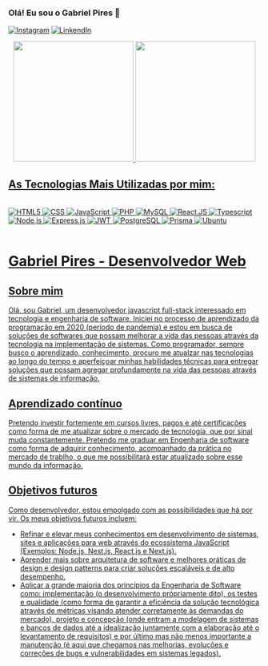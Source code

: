 ### Olá! Eu sou o Gabriel Pires 🚀
[![Instagram](https://img.shields.io/badge/Instagram-E4405F?style=for-the-badge&logo=instagram&logoColor=white)](https://www.instagram.com/gabriel_pires_web_developer/)
[![LinkendIn](https://img.shields.io/badge/LinkedIn-0077B5?style=for-the-badge&logo=linkedin&logoColor=white)](https://www.linkedin.com/mwlite/in/gabriel-da-silva-pires-391a071b5/)

<div align="center">
    <a href="https://github.com/gabrielboostphoenix">
    <!-- GitHub Stats -->
    <img height="240em" src="https://github-readme-stats.vercel.app/api?username=gabrielboostphoenix&show_icons=true&theme=tokyonight&include_all_commits=true&rank_icon=github"/>
    <!-- Programming Languages -->
    <img height="240em" src="https://github-readme-stats.vercel.app/api/top-langs/?username=gabrielboostphoenix&layout=compact&langs_count=8&theme=tokyonight">
</div>

## As Tecnologias Mais Utilizadas por mim:

<div style="display: inline_block"><br/>
   <img alt="HTML5" src="https://img.shields.io/badge/HTML5-E34F26?style=for-the-badge&logo=html5&logoColor=white">
   <img alt="CSS" src="https://img.shields.io/badge/CSS3-1572B6?style=for-the-badge&logo=css3&logoColor=white">
   <img alt="JavaScript" src="https://img.shields.io/badge/JavaScript-F7DF1E?style=for-the-badge&logo=javascript&logoColor=black">
   <img alt="PHP" src="https://img.shields.io/badge/PHP-777BB4?style=for-the-badge&logo=php&logoColor=white">
   <img alt="MySQL" src="https://img.shields.io/badge/MySQL-00000F?style=for-the-badge&logo=mysql&logoColor=white">
   <img alt="React.JS" src="https://img.shields.io/badge/-ReactJs-61DAFB?logo=react&logoColor=white&style=for-the-badge">
   <img alt="Typescript" src="https://img.shields.io/badge/TypeScript-007ACC?style=for-the-badge&logo=typescript&logoColor=white">
   <img alt="Node.js" src="https://img.shields.io/badge/Node.js-43853D?style=for-the-badge&logo=node.js&logoColor=white">
   <img alt="Express.js" src="https://img.shields.io/badge/Express.js-404D59?style=for-the-badge">
   <img alt="JWT" src="https://img.shields.io/badge/json%20web%20tokens-323330?style=for-the-badge&logo=json-web-tokens&logoColor=pink">
   <img alt="PostgreSQL" src="https://img.shields.io/badge/PostgreSQL-316192?style=for-the-badge&logo=postgresql&logoColor=white">
   <img alt="Prisma" src="https://img.shields.io/badge/Prisma-3982CE?style=for-the-badge&logo=Prisma&logoColor=white">
   <img alt="Ubuntu" src="https://img.shields.io/badge/Ubuntu-E95420?style=for-the-badge&logo=ubuntu&logoColor=white">
</div> <br/>

# Gabriel Pires - Desenvolvedor Web

## Sobre mim

Olá, sou Gabriel, um desenvolvedor javascript full-stack interessado em tecnologia e engenharia de software. Iniciei no processo de aprendizado da programação em 2020 (período de pandemia) e estou em busca de soluções de softwares que possam melhorar a vida das pessoas através da tecnologia na implementação de sistemas. Como programador, sempre busco o aprendizado, conhecimento, procuro me atualzar nas tecnologias ao longo do tempo e aperfeiçoar minhas habilidades técnicas para entregar soluções que possam agregar profundamente na vida das pessoas através de sistemas de informação.

## Aprendizado contínuo

Pretendo investir fortemente em cursos livres, pagos e até certificações como forma de me atualizar sobre o mercado de tecnologia, que por sinal muda constantemente.
Pretendo me graduar em Engenharia de software como forma de adquirir conhecimento, acompanhado da prática no mercado de trablho, o que me possibilitará estar atualizado sobre esse mundo da informação.

## Objetivos futuros

Como desenvolvedor, estou empolgado com as possibilidades que há por vir. Os meus objetivos futuros incluem:

- Refinar e elevar meus conhecimentos em desenvolvimento de sistemas, sites e aplicações para web através do ecossistema JavaScript (Exemplos: Node.js, Nest.js, React.js e Next.js).
- Aprender mais sobre arquitetura de software e melhores práticas de design e design patterns para criar soluções escaláveis e de alto desempenho.
- Aplicar a grande maioria dos princípios da Engenharia de Software como: implementação (o desenvolvimento própriamente dito), os testes e qualidade (como forma de garantir a eficiência da solução tecnológica através de métricas visando atender corretamente às demandas do mercado), projeto e concepção (onde entram a modelagem de sistemas e bancos de dados até a idealização juntamente com a elaboração até o levantamento de requisitos) e por último mas não menos importante a manutenção (é aqui que chegamos nas melhorias, evoluções e correções de bugs e vulnerabilidades em sistemas legados).
